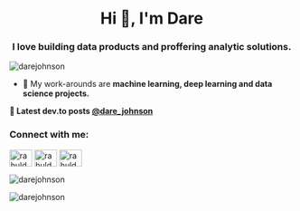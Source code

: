 <h1 align="center">Hi 👋, I'm Dare</h1>
<h3 align="center">I love building data products and proffering analytic solutions.</h3>

<img align="left"> <img src="https://komarev.com/ghpvc/?username=darejohnson&label=Profile%20views&color=0e75b6&style=flat" alt="darejohnson" /> </p>


- 💬 My work-arounds are **machine learning, deep learning and data science projects.**

**📕 Latest dev.to posts [@dare_johnson](https://dev.to/dare_johnson)**
<!-- BLOG-POST-LIST:START -->
<!-- BLOG-POST-LIST:END -->

<h3 align="left">Connect with me:</h3>
<p align="left">
<a href="https://dev.to/dare_johnson" target="blank"><img align="center" src="https://cdn.jsdelivr.net/npm/simple-icons@3.0.1/icons/dev-dot-to.svg" alt="rahuldkjain" height="30" width="40" /></a>
<a href="https://twitter.com/toluwanijohnson" target="blank"><img align="center" src="https://cdn.jsdelivr.net/npm/simple-icons@3.0.1/icons/twitter.svg" alt="rahuldkjain" height="30" width="40" /></a>
<a href="https://linkedin.com/in/dare-johnson" target="blank"><img align="center" src="https://cdn.jsdelivr.net/npm/simple-icons@3.0.1/icons/linkedin.svg" alt="rahuldkjain" height="30" width="40" /></a>
</p>






<p><img align="center" src="https://github-readme-stats.vercel.app/api/top-langs?username=darejohnson&show_icons=true&locale=en&layout=compact" alt="darejohnson" /></p>

<p><img align="center" src="https://github-readme-streak-stats.herokuapp.com/?user=darejohnson&" alt="darejohnson" /></p>
